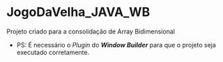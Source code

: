 # JogoDaVelha_JAVA_WB
Projeto criado para a consolidação de Array Bidimensional 
- PS: É necessário o *Plugin* do ***Window Builder*** para que o projeto seja executado corretamente.
